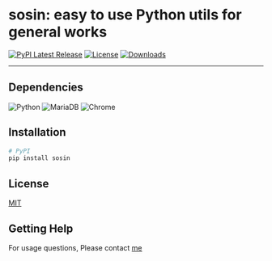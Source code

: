 # sosin: easy to use Python utils for general works

[![PyPI Latest Release](https://img.shields.io/pypi/v/sosin.svg)](https://pypi.org/project/sosin/)
[![License](https://img.shields.io/pypi/l/sosin.svg)](https://github.com/devsosin/sosin/blob/main/LICENSE)
[![Downloads](https://static.pepy.tech/personalized-badge/sosin?period=month&units=international_system&left_color=black&right_color=orange&left_text=PyPI%20downloads%20per%20month)](https://pepy.tech/project/sosin)

---

## Dependencies

![Python](https://img.shields.io/badge/python->=3.9-blue)
![MariaDB](https://img.shields.io/badge/MariaDB->=10.3-yellow)
![Chrome](https://img.shields.io/badge/Chrome--red)

## Installation

```bash
# PyPI
pip install sosin
```

## License

[MIT](LICENSE)

## Getting Help

For usage questions, Please contact [me](https://github.com/devsosin)
